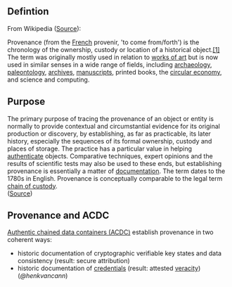 ## Defintion

From Wikipedia ([Source](https://en.wikipedia.org/wiki/Provenance)):

Provenance (from the [French](https://en.wikipedia.org/wiki/French_language) provenir, 'to come from/forth') is the chronology of the ownership, custody or location of a historical object.[[1]](https://en.wikipedia.org/wiki/Provenance#cite_note-1) The term was originally mostly used in relation to [works of art](https://en.wikipedia.org/wiki/Works_of_art) but is now used in similar senses in a wide range of fields, including [archaeology](https://en.wikipedia.org/wiki/Archaeology), [paleontology](https://en.wikipedia.org/wiki/Paleontology), [archives](https://en.wikipedia.org/wiki/Archive), [manuscripts](https://en.wikipedia.org/wiki/Manuscript), printed books, the [circular economy](https://en.wikipedia.org/wiki/Circular_economy), and science and computing.

## Purpose

The primary purpose of tracing the provenance of an object or entity is normally to provide contextual and circumstantial evidence for its original production or discovery, by establishing, as far as practicable, its later history, especially the sequences of its formal ownership, custody and places of storage. The practice has a particular value in helping [authenticate](https://en.wikipedia.org/wiki/Authentication) objects. Comparative techniques, expert opinions and the results of scientific tests may also be used to these ends, but establishing provenance is essentially a matter of [documentation](https://en.wikipedia.org/wiki/Document). The term dates to the 1780s in English. Provenance is conceptually comparable to the legal term [chain of custody](https://en.wikipedia.org/wiki/Chain_of_custody).\
([Source](https://en.wikipedia.org/wiki/Provenance))

## Provenance and ACDC

[Authentic chained data containers (ACDC)](term_authentic-chained-data-container-(ACDC)) establish provenance in two coherent ways:
- historic documentation of cryptographic verifiable key states and data consistency (result: secure attribution)
- historic documentation of [credentials](term_credentials) (result: attested [veracity](term_veracity))\
(_@henkvancann_)